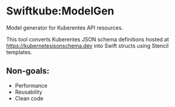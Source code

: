 # Swiftkube:ModelGen

Model generator for Kuberentes API resources.

This tool converts Kuberentes JSON schema definitions hosted at https://kubernetesjsonschema.dev into Swift structs using Stencil templates.

## Non-goals:

- Performance
- Reusability
- Clean code
